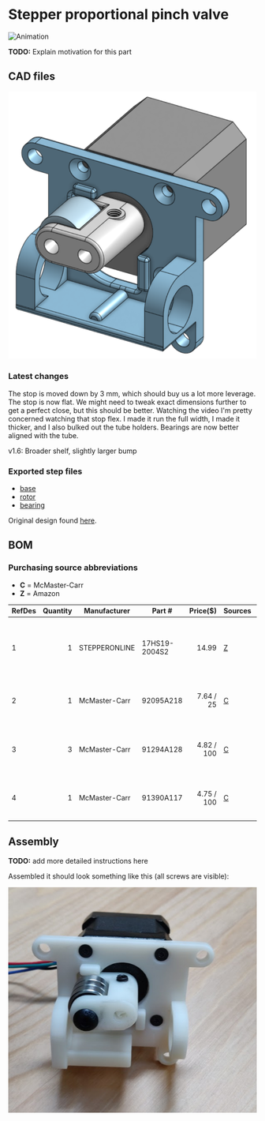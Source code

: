 # Stepper proportional pinch valve

![Animation](animation.gif)

**TODO:** Explain motivation for this part

## CAD files

![Rendering](rendering_1_6.png)

### Latest changes
The stop is moved down by 3 mm, which should buy us a lot more leverage.
The stop is now flat. We might need to tweak exact dimensions further to get a perfect close, but this should be better.
Watching the video I'm pretty concerned watching that stop flex. I made it run the full width, I made it thicker, and I also bulked out the tube holders.
Bearings are now better aligned with the tube.

v1.6: Broader shelf, slightly larger bump

### Exported step files
- [base](exhaust%20pinch%20valve%201.6%20-%20base.step)
- [rotor](exhaust%20pinch%20valve%201.6%20-%20rotor.step)
- [bearing](exhaust%20pinch%20valve%201.6%20-%20bearing.step)

Original design found
[here](https://cad.onshape.com/documents/3fe0c1f79c482144c267173d/w/2ad1c08071a25185f9c78c68/e/764ab1c89ba2f5ce8cf4b650).

## BOM

### Purchasing source abbreviations

* **C** = McMaster-Carr
* **Z** = Amazon

| RefDes | Quantity | Manufacturer  | Part #              | Price($)     | Sources         | Notes |
| ------ |---------:| ------------- | ------------------- | ------------:|-----------------| ----- |
| 1      |        1 | STEPPERONLINE | 17HS19-2004S2       |       14.99  | [Z][1amzn]      | Stepper motor. Make sure to get one with the D-Cut shaft |
| 2      |        1 | McMaster-Carr | 92095A218           |  7.64 / 25   | [C][2mcmc]      | M5x30mm button head. Axle for bearing. |
| 3      |        3 | McMaster-Carr | 91294A128           |  4.82 / 100  | [C][3mcmc]      | M3x8mm flat head. Attaches frame to stepper body |
| 4      |        1 | McMaster-Carr | 91390A117           |  4.75 / 100  | [C][4mcmc]      | M5x5mm set screw. Attaches rotor to stepper |

[1amzn]:   https://www.amazon.com/dp/B07Z1J8JWH/ref=cm_sw_r_cp_api_i_d.zUEbRBKGSVW
[2mcmc]:   https://www.mcmaster.com/catalog/92095A218
[3mcmc]:   https://www.mcmaster.com/catalog/91294A128
[4mcmc]:   https://www.mcmaster.com/catalog/91390A117

## Assembly

**TODO:** add more detailed instructions here

Assembled it should look something like this (all screws are visible):

![Assembled](assembled.png)
